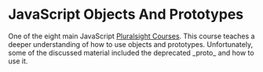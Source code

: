 <h1>JavaScript Objects And Prototypes</h1>

<p>One of the eight main JavaScript <a href="https://app.pluralsight.com/library/courses/javascript-objects-prototypes/table-of-contents">Pluralsight Courses</a>. This course teaches a deeper understanding of how to use objects and prototypes. Unfortunately, some of the discussed material included the deprecated _proto_ and how to use it.</p>
